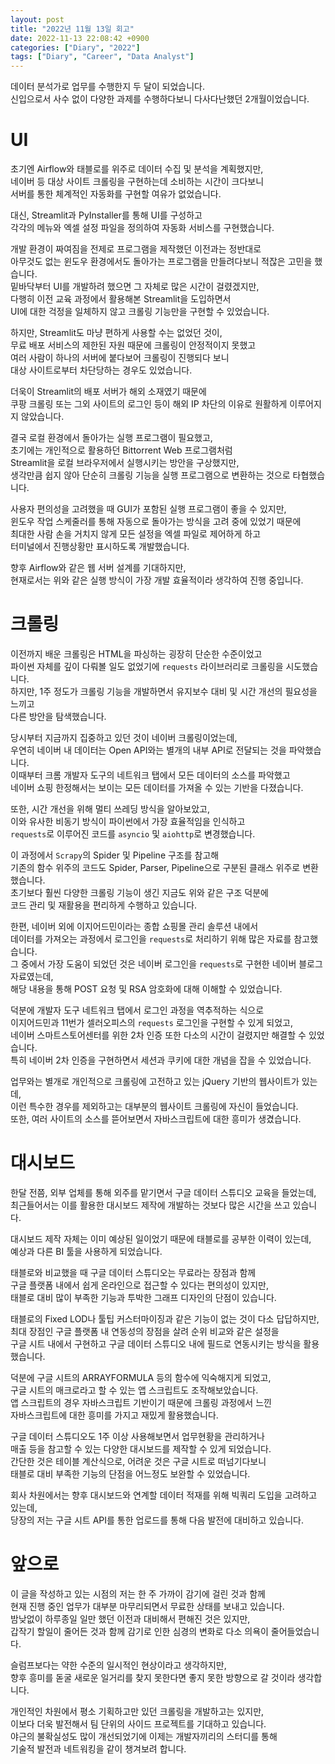 ```yaml
---
layout: post
title: "2022년 11월 13일 회고"
date: 2022-11-13 22:08:42 +0900
categories: ["Diary", "2022"]
tags: ["Diary", "Career", "Data Analyst"]
---
```


데이터 분석가로 업무를 수행한지 두 달이 되었습니다.   
신입으로서 사수 없이 다양한 과제를 수행하다보니 다사다난했던 2개월이었습니다.

# UI

초기엔 Airflow와 태블로를 위주로 데이터 수집 및 분석을 계획했지만,   
네이버 등 대상 사이트 크롤링을 구현하는데 소비하는 시간이 크다보니   
서버를 통한 체계적인 자동화를 구현할 여유가 없었습니다.

대신, Streamlit과 PyInstaller를 통해 UI를 구성하고   
각각의 메뉴와 엑셀 설정 파일을 정의하여 자동화 서비스를 구현했습니다.

개발 환경이 짜여짐을 전제로 프로그램을 제작했던 이전과는 정반대로   
아무것도 없는 윈도우 환경에서도 돌아가는 프로그램을 만들려다보니 적잖은 고민을 했습니다.   
밑바닥부터 UI를 개발하려 했으면 그 자체로 많은 시간이 걸렸겠지만,   
다행히 이전 교육 과정에서 활용해본 Streamlit을 도입하면서   
UI에 대한 걱정을 일체하지 않고 크롤링 기능만을 구현할 수 있었습니다.

하지만, Streamlit도 마냥 편하게 사용할 수는 없었던 것이,   
무료 배포 서비스의 제한된 자원 때문에 크롤링이 안정적이지 못했고   
여러 사람이 하나의 서버에 붙다보어 크롤링이 진행되다 보니   
대상 사이트로부터 차단당하는 경우도 있었습니다.

더욱이 Streamlit의 배포 서버가 해외 소재였기 때문에   
쿠팡 크롤링 또는 그외 사이트의 로그인 등이 해외 IP 차단의 이유로 원활하게 이루어지지 않았습니다.

결국 로컬 환경에서 돌아가는 실행 프로그램이 필요했고,   
초기에는 개인적으로 활용하던 Bittorrent Web 프로그램처럼   
Streamlit을 로컬 브라우저에서 실행시키는 방안을 구상했지만,   
생각만큼 쉽지 않아 단순히 크롤링 기능을 실행 프로그램으로 변환하는 것으로 타협했습니다.

사용자 편의성을 고려했을 때 GUI가 포함된 실행 프로그램이 좋을 수 있지만,   
윈도우 작업 스케줄러를 통해 자동으로 돌아가는 방식을 고려 중에 있었기 때문에   
최대한 사람 손을 거치지 않게 모든 설정을 엑셀 파일로 제어하게 하고   
터미널에서 진행상황만 표시하도록 개발했습니다.

향후 Airflow와 같은 웹 서버 설계를 기대하지만,   
현재로서는 위와 같은 실행 방식이 가장 개발 효율적이라 생각하여 진행 중입니다.

# 크롤링

이전까지 배운 크롤링은 HTML을 파싱하는 굉장히 단순한 수준이었고   
파이썬 자체를 깊이 다뤄볼 일도 없었기에 `requests` 라이브러리로 크롤링을 시도했습니다.   
하지만, 1주 정도가 크롤링 기능을 개발하면서 유지보수 대비 및 시간 개선의 필요성을 느끼고   
다른 방안을 탐색했습니다.

당시부터 지금까지 집중하고 있던 것이 네이버 크롤링이었는데,   
우연히 네이버 내 데이터는 Open API와는 별개의 내부 API로 전달되는 것을 파악했습니다.   
이때부터 크롬 개발자 도구의 네트워크 탭에서 모든 데이터의 소스를 파악했고   
네이버 쇼핑 한정해서는 보이는 모든 데이터를 가져올 수 있는 기반을 다졌습니다.

또한, 시간 개선을 위해 멀티 쓰레딩 방식을 알아보았고,   
이와 유사한 비동기 방식이 파이썬에서 가장 효율적임을 인식하고   
`requests`로 이루어진 코드를 `asyncio` 및 `aiohttp`로 변경했습니다.

이 과정에서 `Scrapy`의 Spider 및 Pipeline 구조를 참고해   
기존의 함수 위주의 코드도 Spider, Parser, Pipeline으로 구분된 클래스 위주로 변환했습니다.   
초기보다 훨씬 다양한 크롤링 기능이 생긴 지금도 위와 같은 구조 덕분에   
코드 관리 및 재활용을 편리하게 수행하고 있습니다.

한편, 네이버 외에 이지어드민이라는 종합 쇼핑몰 관리 솔루션 내에서   
데이터를 가져오는 과정에서 로그인을 `requests`로 처리하기 위해 많은 자료를 참고했습니다.   
그 중에서 가장 도움이 되었던 것은 네이버 로그인을 `requests`로 구현한 네이버 블로그 자료였는데,   
해당 내용을 통해 POST 요청 및 RSA 암호화에 대해 이해할 수 있었습니다.

덕분에 개발자 도구 네트워크 탭에서 로그인 과정을 역추적하는 식으로   
이지어드민과 11번가 셀러오피스의 `requests` 로그인을 구현할 수 있게 되었고,   
네이버 스마트스토어센터를 위한 2차 인증 또한 다소의 시간이 걸렸지만 해결할 수 있었습니다.   
특히 네이버 2차 인증을 구현하면서 세션과 쿠키에 대한 개념을 잡을 수 있었습니다.

업무와는 별개로 개인적으로 크롤링에 고전하고 있는 jQuery 기반의 웹사이트가 있는데,   
이런 특수한 경우를 제외하고는 대부분의 웹사이트 크롤링에 자신이 들었습니다.   
또한, 여러 사이트의 소스를 뜯어보면서 자바스크립트에 대한 흥미가 생겼습니다.

# 대시보드

한달 전쯤, 외부 업체를 통해 외주를 맡기면서 구글 데이터 스튜디오 교육을 들었는데,   
최근들어서는 이를 활용한 대시보드 제작에 개발하는 것보다 많은 시간을 쓰고 있습니다.

대시보드 제작 자체는 이미 예상된 일이었기 때문에 태블로를 공부한 이력이 있는데,   
예상과 다른 BI 툴을 사용하게 되었습니다.

태블로와 비교했을 때 구글 데이터 스튜디오는 무료라는 장점과 함께   
구글 플랫폼 내에서 쉽게 온라인으로 접근할 수 있다는 편의성이 있지만,   
태블로 대비 많이 부족한 기능과 투박한 그래프 디자인의 단점이 있습니다.

태블로의 Fixed LOD나 툴팁 커스터마이징과 같은 기능이 없는 것이 다소 답답하지만,   
최대 장점인 구글 플랫폼 내 연동성의 장점을 살려 순위 비교와 같은 설정을   
구글 시트 내에서 구현하고 구글 데이터 스튜디오 내에 필드로 연동시키는 방식을 활용했습니다.

덕분에 구글 시트의 ARRAYFORMULA 등의 함수에 익숙해지게 되었고,   
구글 시트의 매크로라고 할 수 있는 앱 스크립트도 조작해보았습니다.   
앱 스크립트의 경우 자바스크립트 기반이기 때문에 크롤링 과정에서 느낀   
자바스크립트에 대한 흥미를 가지고 재밌게 활용했습니다.

구글 데이터 스튜디오도 1주 이상 사용해보면서 업무현황을 관리하거나   
매출 등을 참고할 수 있는 다양한 대시보드를 제작할 수 있게 되었습니다.   
간단한 것은 테이블 계산식으로, 어려운 것은 구글 시트로 떠넘기다보니   
태블로 대비 부족한 기능의 단점을 어느정도 보완할 수 있었습니다.

회사 차원에서는 향후 대시보드와 연계할 데이터 적재를 위해 빅쿼리 도입을 고려하고 있는데,   
당장의 저는 구글 시트 API를 통한 업로드를 통해 다음 발전에 대비하고 있습니다.

# 앞으로

이 글을 작성하고 있는 시점의 저는 한 주 가까이 감기에 걸린 것과 함께   
현재 진행 중인 업무가 대부분 마무리되면서 무료한 상태를 보내고 있습니다.   
밤낮없이 하루종일 일만 했던 이전과 대비해서 편해진 것은 있지만,   
갑작기 할일이 줄어든 것과 함께 감기로 인한 심경의 변화로 다소 의욕이 줄어들었습니다.

슬럼프보다는 약한 수준의 일시적인 현상이라고 생각하지만,   
향후 흥미를 돋굴 새로운 일거리를 찾지 못한다면 좋지 못한 방향으로 갈 것이라 생각합니다.

개인적인 차원에서 평소 기획하고만 있던 크롤링을 개발하고는 있지만,   
이보다 더욱 발전해서 팀 단위의 사이드 프로젝트를 기대하고 있습니다.   
야근의 불확실성도 많이 개선되었기에 이제는 개발자끼리의 스터디를 통해   
기술적 발전과 네트워킹을 같이 챙겨보려 합니다.
